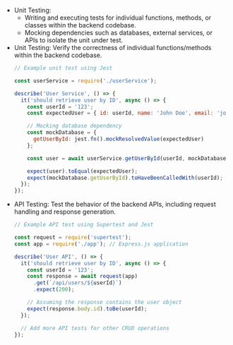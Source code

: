 * Unit Testing:
  * Writing and executing tests for individual functions, methods, or classes within the backend codebase.
  * Mocking dependencies such as databases, external services, or APIs to isolate the unit under test.
* Unit Testing: Verify the correctness of individual functions/methods within the backend codebase.
  ```javascript
  // Example unit test using Jest

  const userService = require('./userService');
  
  describe('User Service', () => {
    it('should retrieve user by ID', async () => {
      const userId = '123';
      const expectedUser = { id: userId, name: 'John Doe', email: 'john@example.com' };
  
      // Mocking database dependency
      const mockDatabase = {
        getUserById: jest.fn().mockResolvedValue(expectedUser)
      };
  
      const user = await userService.getUserById(userId, mockDatabase);
  
      expect(user).toEqual(expectedUser);
      expect(mockDatabase.getUserById).toHaveBeenCalledWith(userId);
    });
  });
  ```
* API Testing: Test the behavior of the backend APIs, including request handling and response generation.
  ```javascript
  // Example API test using Supertest and Jest

  const request = require('supertest');
  const app = require('./app'); // Express.js application
  
  describe('User API', () => {
    it('should retrieve user by ID', async () => {
      const userId = '123';
      const response = await request(app)
        .get(`/api/users/${userId}`)
        .expect(200);
  
      // Assuming the response contains the user object
      expect(response.body.id).toBe(userId);
    });
  
    // Add more API tests for other CRUD operations
  });
  ```